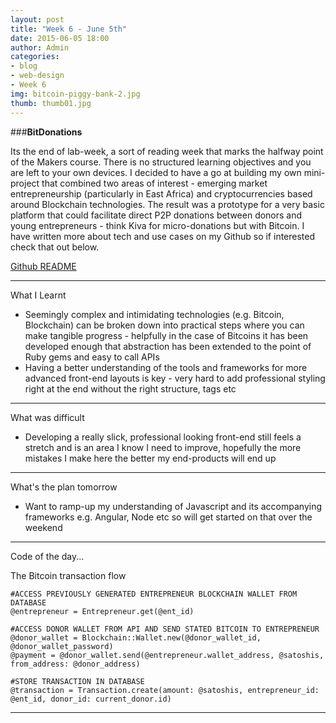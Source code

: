 ```yaml
---
layout: post
title: "Week 6 - June 5th"
date: 2015-06-05 18:00
author: Admin
categories:
- blog
- web-design
- Week 6
img: bitcoin-piggy-bank-2.jpg
thumb: thumb01.jpg
---
```


###<b>BitDonations</b>

Its the end of lab-week, a sort of reading week that marks the halfway point of the Makers course. There is no structured learning objectives and you are left to your own devices.
I decided to have a go at building my own mini-project that combined two areas of interest - emerging market entrepreneurship (particularly in East Africa) and cryptocurrencies based around Blockchain technologies.
The result was a prototype for a very basic platform that could facilitate direct P2P donations between donors and young entrepreneurs - think Kiva for micro-donations but with Bitcoin.
I have written more about tech and use cases on my Github so if interested check that out below.

[Github README](https://github.com/AlexHandy1/BitDonations-labweek)

****

What I Learnt

* Seemingly complex and intimidating technologies (e.g. Bitcoin, Blockchain) can be broken down into practical steps where you can make tangible progress - helpfully in the case of Bitcoins it has been developed enough that abstraction has been extended to the point of Ruby gems and easy to call APIs
* Having a better understanding of the tools and frameworks for more advanced front-end layouts is key - very hard to add professional styling right at the end without the right structure, tags etc

****

What was difficult

* Developing a really slick, professional looking front-end still feels a stretch and is an area I know I need to improve, hopefully the more mistakes I make here the better my end-products will end up

****

What's the plan tomorrow

* Want to ramp-up my understanding of Javascript and its accompanying frameworks e.g. Angular, Node etc so will get started on that over the weekend

****

Code of the day...

The Bitcoin transaction flow

    #ACCESS PREVIOUSLY GENERATED ENTREPRENEUR BLOCKCHAIN WALLET FROM DATABASE
    @entrepreneur = Entrepreneur.get(@ent_id)

    #ACCESS DONOR WALLET FROM API AND SEND STATED BITCOIN TO ENTREPRENEUR
    @donor_wallet = Blockchain::Wallet.new(@donor_wallet_id, @donor_wallet_password)
    @payment = @donor_wallet.send(@entrepreneur.wallet_address, @satoshis, from_address: @donor_address)

    #STORE TRANSACTION IN DATABASE
    @transaction = Transaction.create(amount: @satoshis, entrepreneur_id: @ent_id, donor_id: current_donor.id)

****
<!--more-->


[hampden]: https://github.com/jekyll/jekyll
